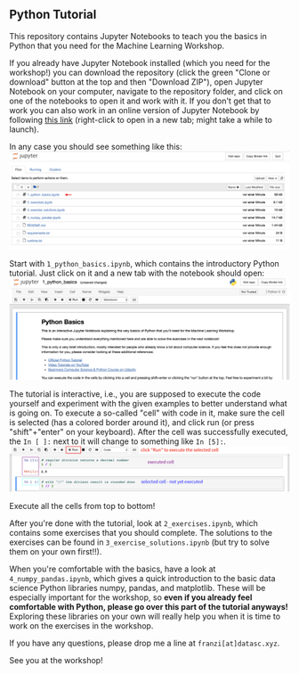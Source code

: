 ## Python Tutorial

This repository contains Jupyter Notebooks to teach you the basics in Python that you need for the Machine Learning Workshop.

If you already have Jupyter Notebook installed (which you need for the workshop!) you can download the repository (click the green "Clone or download" button at the top and then "Download ZIP"), open Jupyter Notebook on your computer, navigate to the repository folder, and click on one of the notebooks to open it and work with it. If you don't get that to work you can also work in an online version of Jupyter Notebook by following [this link](https://mybinder.org/v2/gh/cod3licious/python_tutorial/master) (right-click to open in a new tab; might take a while to launch).

In any case you should see something like this:
<img src="doc/screenshot1.png" alt="screenshot_notebook1" width="720"/>

Start with `1_python_basics.ipynb`, which contains the introductory Python tutorial. Just click on it and a new tab with the notebook should open:
<img src="doc/screenshot2.png" alt="screenshot_notebook2" width="720"/>

The tutorial is interactive, i.e., you are supposed to execute the code yourself and experiment with the given examples to better understand what is going on. To execute a so-called "cell" with code in it, make sure the cell is selected (has a colored border around it), and click run (or press "shift"+"enter" on your keyboard). After the cell was successfully executed, the `In [ ]:` next to it will change to something like `In [5]:`.
<img src="doc/screenshot3.png" alt="screenshot_notebook3" width="720"/>

Execute all the cells from top to bottom!

After you're done with the tutorial, look at `2_exercises.ipynb`, which contains some exercises that you should complete. The solutions to the exercises can be found in `3_exercise_solutions.ipynb` (but try to solve them on your own first!!).

When you're comfortable with the basics, have a look at `4_numpy_pandas.ipynb`, which gives a quick introduction to the basic data science Python libraries numpy, pandas, and matplotlib. These will be especially important for the workshop, so **even if you already feel comfortable with Python, please go over this part of the tutorial anyways!** Exploring these libraries on your own will really help you when it is time to work on the exercises in the workshop.

If you have any questions, please drop me a line at `franzi[at]datasc.xyz`.

See you at the workshop!
